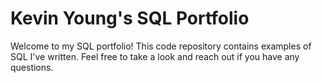 # Kevin Young's SQL Portfolio

Welcome to my SQL portfolio! This code repository contains examples of SQL I've written. Feel free to take a look and reach out if you have any questions.
